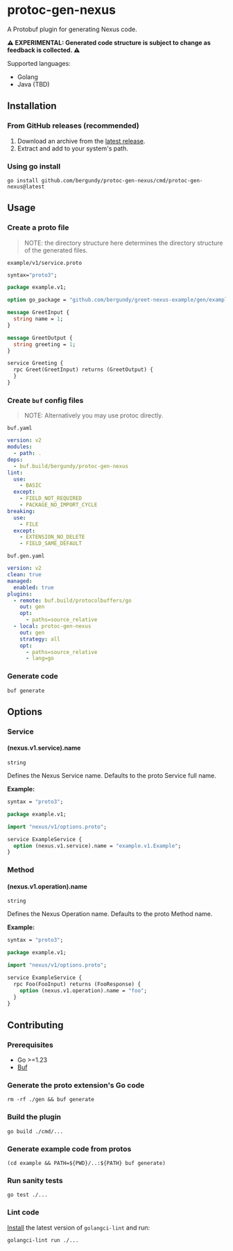 # protoc-gen-nexus

A Protobuf plugin for generating Nexus code.

**⚠️ EXPERIMENTAL: Generated code structure is subject to change as feedback is collected. ⚠️**

Supported languages:

- Golang
- Java (TBD)

## Installation

### From GitHub releases (recommended)

1. Download an archive from the [latest release](https://github.com/bergundy/protoc-gen-nexus/releases/latest).
2. Extract and add to your system's path.

### Using go install

```
go install github.com/bergundy/protoc-gen-nexus/cmd/protoc-gen-nexus@latest
```

## Usage

### Create a proto file

> NOTE: the directory structure here determines the directory structure of the generated files.

`example/v1/service.proto`

```protobuf
syntax="proto3";

package example.v1;

option go_package = "github.com/bergundy/greet-nexus-example/gen/example/v1;example";

message GreetInput {
  string name = 1;
}

message GreetOutput {
  string greeting = 1;
}

service Greeting {
  rpc Greet(GreetInput) returns (GreetOutput) {
  }
}
```

### Create `buf` config files

> NOTE: Alternatively you may use protoc directly.

`buf.yaml`

```yaml
version: v2
modules:
  - path: .
deps:
  - buf.build/bergundy/protoc-gen-nexus
lint:
  use:
    - BASIC
  except:
    - FIELD_NOT_REQUIRED
    - PACKAGE_NO_IMPORT_CYCLE
breaking:
  use:
    - FILE
  except:
    - EXTENSION_NO_DELETE
    - FIELD_SAME_DEFAULT
```

`buf.gen.yaml`

```yaml
version: v2
clean: true
managed:
  enabled: true
plugins:
  - remote: buf.build/protocolbuffers/go
    out: gen
    opt:
      - paths=source_relative
  - local: protoc-gen-nexus
    out: gen
    strategy: all
    opt:
      - paths=source_relative
      - lang=go
```

### Generate code 

```
buf generate
```

## Options

### Service

#### (nexus.v1.service).name

`string`

Defines the Nexus Service name. Defaults to the proto Service full name.

**Example:**

```protobuf
syntax = "proto3";

package example.v1;

import "nexus/v1/options.proto";

service ExampleService {
  option (nexus.v1.service).name = "example.v1.Example";
}
```

### Method

#### (nexus.v1.operation).name

`string`

Defines the Nexus Operation name. Defaults to the proto Method name.

**Example:**

```protobuf
syntax = "proto3";

package example.v1;

import "nexus/v1/options.proto";

service ExampleService {
  rpc Foo(FooInput) returns (FooResponse) {
	option (nexus.v1.operation).name = "foo";
  }
}
```

## Contributing

### Prerequisites

- Go >=1.23
- [Buf](https://buf.build/docs/installation/)

### Generate the proto extension's Go code

```
rm -rf ./gen && buf generate
```

### Build the plugin

```
go build ./cmd/...
```

### Generate example code from protos

```
(cd example && PATH=${PWD}/..:${PATH} buf generate)
```

### Run sanity tests

```
go test ./...
```

### Lint code

[Install](https://golangci-lint.run/welcome/install/) the latest version of `golangci-lint` and run:

```
golangci-lint run ./...
```

